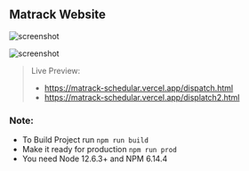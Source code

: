 Matrack Website
----

![screenshot](https://user-images.githubusercontent.com/37496983/85833437-587d7c00-b7af-11ea-8ec2-ccb2988b931c.png)

![screenshot](https://user-images.githubusercontent.com/37496983/85833541-8367d000-b7af-11ea-84d7-0515678af017.png)

> Live Preview:
> - https://matrack-schedular.vercel.app/dispatch.html
> - https://matrack-schedular.vercel.app/displatch2.html

### Note:
- To Build Project run `npm run build`
- Make it ready for production `npm run prod`
- You need Node 12.6.3+ and NPM 6.14.4 
